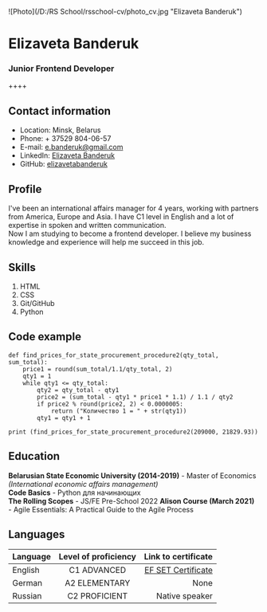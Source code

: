 ![Photo](/D:/RS School/rsschool-cv/photo_cv.jpg "Elizaveta Banderuk")
# Elizaveta Banderuk
### Junior Frontend Developer
++++
## Contact information
* Location: Minsk, Belarus  
* Phone: + 37529 804-06-57  
* E-mail: e.banderuk@gmail.com  
* LinkedIn: [Elizaveta Banderuk](www.linkedin.com/in/liza-banderuk)  
* GitHub: [elizavetabanderuk](https://github.com/elizavetabanderuk)  
  
## Profile   
I've been an international affairs manager for 4 years, working with partners from America, Europe and Asia. I have C1 level in English and a lot of expertise in spoken and written communication.   
Now I am studying to become a frontend developer. I believe my business knowledge and experience will help me succeed in this job.   

## Skills 
1. HTML  
2. CSS  
3. Git/GitHub 
4. Python  
 
## Code example   
```  
def find_prices_for_state_procurement_procedure2(qty_total, sum_total): 
    price1 = round(sum_total/1.1/qty_total, 2) 
    qty1 = 1 
    while qty1 <= qty_total: 
        qty2 = qty_total - qty1 
        price2 = (sum_total - qty1 * price1 * 1.1) / 1.1 / qty2 
        if price2 % round(price2, 2) < 0.0000005: 
            return ("Количество 1 = " + str(qty1)) 
        qty1 = qty1 + 1 
  
print (find_prices_for_state_procurement_procedure2(209000, 21829.93))  
``` 
 
## Education 
**Belarusian State Economic University (2014-2019)** - Master of Economics *(International economic affairs management)*   
**Code Basics** - Python для начинающих  
**The Rolling Scopes** - JS/FE Pre-School 2022 
**Alison Course (March 2021)** - Agile Essentials: A Practical Guide to the Agile Process 

## Languages 
| Language    | Level of proficiency | Link to certificate                                     |  
|:--------    |:--------------------:|--------------------------------------------------------:| 
| English     | C1 ADVANCED          | [EF SET Certificate](https://www.efset.org/cert/T1JQRy) | 
| German      | A2 ELEMENTARY        | None                                                    | 
| Russian     | C2 PROFICIENT        | Native speaker                                          | 